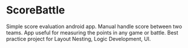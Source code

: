 # ScoreBattle
Simple score evaluation android app. Manual handle score between two teams. 
App useful for measuring the points in any game or battle. 
Best practice project for Layout Nesting, Logic Development, UI.
